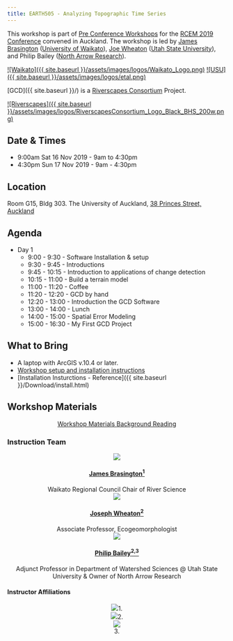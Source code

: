 ```yaml
---
title: EARTH505 - Analyzing Topographic Time Series
---
```

This workshop is part of [Pre Conference Workshops](https://www.rcem2019.co.nz/pre-conference-workshop) for the [RCEM 2019 Conference](https://www.rcem2019.co.nz/) convened in Auckland. The workshop is led by  [James Brasington](https://www.waikato.ac.nz/staff-profiles/people/jbrasing) ([University of Waikato](https://www.waikato.ac.nz)),  [Joe Wheaton](http://joewheaton.org) ([Utah State University](http://qcnr.usu.edu/wats/)), and Philip Bailey ([North Arrow Research](http://northwarrowresearch.com)).


[![Waikato]({{ site.baseurl }}/assets/images/logos/Waikato_Logo.png)](https://www.waikato.ac.nz)
[![USU]({{ site.baseurl }}/assets/images/logos/etal.png)](http://etal.joewheaton.org)

[GCD]({{ site.baseurl }}/) is a [Riverscapes Consortium](http://riverscapes.xyz) Project.

[![Riverscapes]({{ site.baseurl }}/assets/images/logos/RiverscapesConsortium_Logo_Black_BHS_200w.png)](http://riverscapes.xyz)

## Date & Times 

* 9:00am Sat 16 Nov 2019 - 9am to 4:30pm
* 4:30pm Sun 17 Nov 2019 - 9am - 4:30pm

## Location

Room G15, Bldg 303. The University of Auckland, [38 Princes Street, Auckland](https://www.google.com/maps/place/Department+of+Mathematics+The+University+of+Auckland/@-36.8514752,174.76422,15.82z/data=!4m5!3m4!1s0x6d0d47e37e2da323:0x3814e2ca50f16567!8m2!3d-36.8522366!4d174.768098)

## Agenda

* Day 1
    * 9:00 - 9:30 - Software Installation & setup
    * 9:30 - 9:45 - Introductions
    * 9:45 - 10:15 - Introduction to applications of change detection
    * 10:15 - 11:00 - Build a terrain model
    * 11:00 - 11:20 - Coffee
    * 11:20 - 12:20 - GCD by hand
    * 12:20 - 13:00 - Introduction the GCD Software
    * 13:00 - 14:00 - Lunch
    * 14:00 - 15:00 - Spatial Error Modeling
    * 15:00 - 16:30 - My First GCD Project

## What to Bring

* A laptop with ArcGIS v.10.4 or later.
* [Workshop setup and installation instructions](https://docs.google.com/presentation/d/e/2PACX-1vRlAbaBocPPUfE-aHqKvfsgar2EuV5N9MutZR4_e_40HOykvzRYxygaKLEmq-L3YRljX-KNfduMM_qH/pub?start=false&loop=false&delayms=3000)
* [Installation Insturctions - Reference]({{ site.baseurl }}/Download/install.html)

## Workshop Materials
<div align="center">
    <a class="button" href="{{ site.baseurl }}/Workshops/2019/Earth505/materials"><i class="fa fa-coffee"></i>  Workshop Materials </a> 
     <a class="button" href="{{ site.baseurl }}/Workshops/About/text-readings"><i class="fa fa-book" aria-hidden="true"></i> Background Reading </a>
    
   
</div>

### Instruction Team

<div class="row small-up-2 medium-up-2 large-up-4" align="center">
  <div class="column column-block">
    <a href="https://www.waikato.ac.nz/staff-profiles/people/jbrasing"><img class="float-right" src="{{ site.baseurl }}/assets/images/people/Brasington_round.png"></a> 
    <h4><a href="https://www.waikato.ac.nz/staff-profiles/people/jbrasing">James Brasington<sup>1</sup></a></h4>
    Waikato Regional Council Chair of River Science
  </div>

  <div class="column column-block">
    <a href="https://www.researchgate.net/profile/Joseph_Wheaton"><img src="{{ site.baseurl }}/assets/images/people/Wheaton_round.png"></a>
    <h4><a href="https://www.researchgate.net/profile/Joseph_Wheaton">Joseph Wheaton<sup>2</sup></a></h4>
    Associate Professor, Ecogeomorphologist
  </div>

  <div class="column column-block">
    <a href="http://northarrowresearch.com/#people"><img class="float-left" src="{{ site.baseurl }}/assets/images/people/Phlip_round.png"></a> 
    <h4><a href="http://northarrowresearch.com/#people">Philip Bailey<sup>2,3</sup></a></h4>
   Adjunct Professor in Department of Watershed Sciences @ Utah State University & Owner of North Arrow Research
  </div>

</div>

#### Instructor Affiliations

<div class="row small-up-2 medium-up-2 large-up-3" align="center">
  <div class="column column-block">
    <a href="https://www.waikato.ac.nz"><img src="{{ site.baseurl }}/assets/images/logos/Waikato_Logo.png"></a>1. 
  </div>
  <div class="column column-block">
    <a href="https://qcnr.usu.edu/wats/index"><img src="{{ site.baseurl }}/assets/images/logos/etal.png"></a>2. 
  </div>
  <div class="column column-block">
	<a href="http://www.anabranchsolutions.com"><img src="{{ site.baseurl }}/assets/images/logos/NA_Logo_150pxTall.png"></a><br>3. 
  </div>
   

</div>
